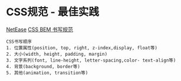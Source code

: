 # CSS规范 - 最佳实践

[NetEase](http://nec.netease.com/standard/css-practice.html)
[CSS BEM 书写规范](https://github.com/Tencent/tmt-workflow/wiki)

```
CSS书写顺序　　
1. 位置属性(position, top, right, z-index,display, float等)　　
2. 大小(width, height, padding, margin)　　
3. 文字系列(font, line-height, letter-spacing,color- text-align等)　　
4. 背景(background, border等)　　
5. 其他(animation, transition等)
```